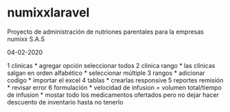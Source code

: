 # numixxlaravel
Proyecto de administración de nutriones parentales para la empresas numixx S.A.S

04-02-2020

1 clinicas 
	* agregar opción seleccionar todos
2 clinica rango
	* las clinicas salgan en orden alfabético
	* seleccionar múltiple
3	rangos
	* adicionar codigo
	* importar el excel
4 	tablas
	* crearlas responsive
5	reportes remisión
	* revisar error
6	formulación
	* velocidad de infusion = volumen total/tiempo de infusion
	* mostar todo los medicamentos ofertados pero no dejar hacer descuento de inventario hasta no tenerlo